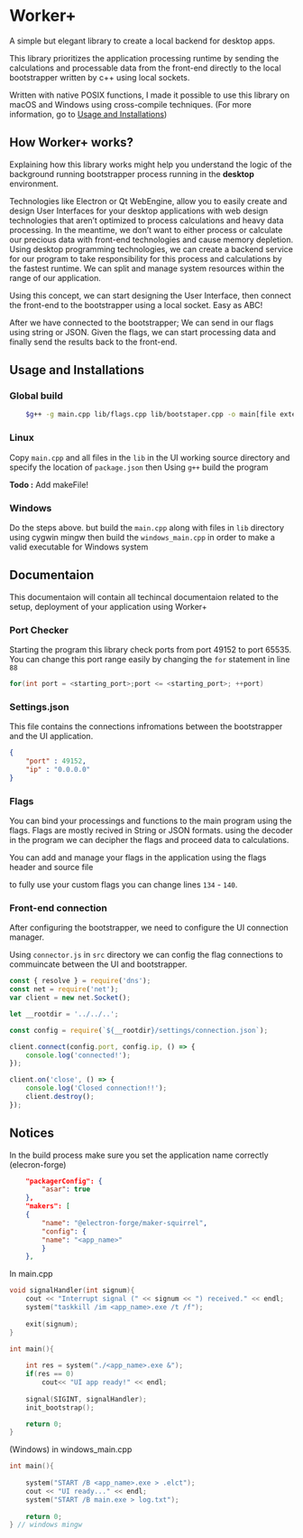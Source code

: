 # Worker+
A simple but elegant library to create a local backend for desktop apps.

This library prioritizes the application processing runtime by sending the calculations and processable data from the front-end directly to the local bootstrapper written by c++ using local sockets.

Written with native POSIX functions, I made it possible to use this library on macOS and Windows using cross-compile techniques. (For more information, go to [Usage and Installations](##Usage_and_Installations))

## How Worker+ works?
Explaining how this library works might help you understand the logic of the background running bootstrapper process running in the **desktop** environment.

Technologies like Electron or Qt WebEngine, allow you to easily create and design User Interfaces for your desktop applications with web design technologies that aren’t optimized to process calculations and heavy data processing. In the meantime, we don’t want to either process or calculate our precious data with front-end technologies and cause memory depletion. Using desktop programming technologies, we can create a backend service for our program to take responsibility for this process and calculations by the fastest runtime. We can split and manage system resources within the range of our application.

Using this concept, we can start designing the User Interface, then connect the front-end to the bootstrapper using a local socket. Easy as ABC!

After we have connected to the bootstrapper; We can send in our flags using string or JSON. Given the flags, we can start processing data and finally send the results back to the front-end.


## Usage and Installations
### Global build
``` bash
    $g++ -g main.cpp lib/flags.cpp lib/bootstaper.cpp -o main[file extention according to the specified OS] -mwindows
```

### Linux
Copy ```main.cpp``` and all files in the ```lib``` in the UI working source directory and specify the location of ```package.json``` then Using ```g++``` build the program

**Todo :**  Add makeFile!

### Windows
Do the steps above. but build the ```main.cpp``` along with files in ```lib``` directory using cygwin mingw then build the ```windows_main.cpp``` in order to make a valid executable for Windows system

## Documentaion
This documentaion will contain all techincal documentaion related to the setup, deployment of your application using Worker+

### Port Checker
Starting the program this library check ports from port 49152 to port 65535.
You can change this port range easily by changing the ```for``` statement in line ```88```

```cpp
for(int port = <starting_port>;port <= <starting_port>; ++port)
```

### Settings.json
This file contains the connections infromations between the bootstrapper and the UI application.

```JSON
{
	"port" : 49152,
	"ip" : "0.0.0.0"
}
```

### Flags

You can bind your processings and functions to the main program using the flags.
Flags are mostly recived in String or JSON formats. using the decoder in the program we can decipher the flags and proceed data to calculations.

You can add and manage your flags in the application using the flags header and source file

to fully use your custom flags you can change lines ```134``` - ```140```.

### Front-end connection
After configuring the bootstrapper, we need to configure the UI connection manager.

Using ```connector.js``` in ```src``` directory we can config the flag connections to commuincate between the UI and bootstrapper.

```js
const { resolve } = require('dns');
const net = require('net');
var client = new net.Socket();

let __rootdir = '../../..';

const config = require(`${__rootdir}/settings/connection.json`);

client.connect(config.port, config.ip, () => {
    console.log('connected!');
});

client.on('close', () => {
    console.log('Closed connection!!');
    client.destroy();
});
```

## Notices
In the build process make sure you set the application name correctly (elecron-forge)

```JSON
    "packagerConfig": {
        "asar": true
    },
    "makers": [
    {
        "name": "@electron-forge/maker-squirrel",
        "config": {
        "name": "<app_name>"
        }
    },
```

In main.cpp
```cpp
void signalHandler(int signum){
    cout << "Interrupt signal (" << signum << ") received." << endl;
    system("taskkill /im <app_name>.exe /t /f");
    
    exit(signum);
}

int main(){
		
	int res = system("./<app_name>.exe &");
	if(res == 0)
		cout<< "UI app ready!" << endl;
    
    signal(SIGINT, signalHandler);
    init_bootstrap();

    return 0;
}
```

(Windows) in windows_main.cpp
```cpp
int main(){
	
	system("START /B <app_name>.exe > .elct");
	cout << "UI ready..." << endl;
	system("START /B main.exe > log.txt");
	
	return 0;
} // windows mingw
```